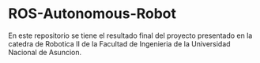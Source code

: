 # ROS-Autonomous-Robot
En este repositorio se tiene el resultado final del proyecto presentado en la catedra de Robotica II de la Facultad de Ingenieria de la Universidad Nacional de Asuncion. 
